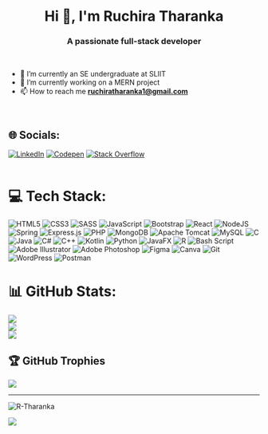 
<h1 align="center">Hi 👋, I'm Ruchira Tharanka</h1>
<h3 align="center">A passionate full-stack developer</h3> <br/>
 
- 🌱 I’m currently an SE undergraduate at SLIIT
- 🔭 I’m currently working on a MERN project <!-- 👯 I’m looking to collaborate on **test1** --> <!--  🤝 I’m looking for help with **test1**  -->
- 📫 How to reach me **ruchiratharanka1@gmail.com**
 <br>

## 🌐 Socials:
[![LinkedIn](https://img.shields.io/badge/LinkedIn-%230077B5.svg?logo=linkedin&logoColor=white)](https://linkedin.com/in/ruchira-tharanka-b020992a6) [![Codepen](https://img.shields.io/badge/Codepen-000000?style=for-the-badge&logo=codepen&logoColor=white)](https://codepen.io/Ruchira-Tharanka) 
[![Stack Overflow](https://img.shields.io/badge/-Stackoverflow-FE7A16?logo=stack-overflow&logoColor=white)](https://stackoverflow.com/users/17022726) 
<br><br>
# 💻 Tech Stack:
![HTML5](https://img.shields.io/badge/html5-%23E34F26.svg?style=for-the-badge&logo=html5&logoColor=white) ![CSS3](https://img.shields.io/badge/css3-%231572B6.svg?style=for-the-badge&logo=css3&logoColor=white) ![SASS](https://img.shields.io/badge/SASS-hotpink.svg?style=for-the-badge&logo=SASS&logoColor=white) ![JavaScript](https://img.shields.io/badge/javascript-%23323330.svg?style=for-the-badge&logo=javascript&logoColor=%23F7DF1E) ![Bootstrap](https://img.shields.io/badge/bootstrap-%238511FA.svg?style=for-the-badge&logo=bootstrap&logoColor=white) ![React](https://img.shields.io/badge/react-%2320232a.svg?style=for-the-badge&logo=react&logoColor=%2361DAFB) ![NodeJS](https://img.shields.io/badge/node.js-6DA55F?style=for-the-badge&logo=node.js&logoColor=white) ![Spring](https://img.shields.io/badge/spring-%236DB33F.svg?style=for-the-badge&logo=spring&logoColor=white) 
![Express.js](https://img.shields.io/badge/express.js-%23404d59.svg?style=for-the-badge&logo=express&logoColor=%2361DAFB)
![PHP](https://img.shields.io/badge/php-%23777BB4.svg?style=for-the-badge&logo=php&logoColor=white) ![MongoDB](https://img.shields.io/badge/MongoDB-%234ea94b.svg?style=for-the-badge&logo=mongodb&logoColor=white) ![Apache Tomcat](https://img.shields.io/badge/apache%20tomcat-%23F8DC75.svg?style=for-the-badge&logo=apache-tomcat&logoColor=black) ![MySQL](https://img.shields.io/badge/mysql-4479A1.svg?style=for-the-badge&logo=mysql&logoColor=white) ![C](https://img.shields.io/badge/c-%2300599C.svg?style=for-the-badge&logo=c&logoColor=white)  ![Java](https://img.shields.io/badge/java-%23ED8B00.svg?style=for-the-badge&logo=openjdk&logoColor=white) ![C#](https://img.shields.io/badge/c%23-%23239120.svg?style=for-the-badge&logo=csharp&logoColor=white) ![C++](https://img.shields.io/badge/c++-%2300599C.svg?style=for-the-badge&logo=c%2B%2B&logoColor=white) ![Kotlin](https://img.shields.io/badge/kotlin-%237F52FF.svg?style=for-the-badge&logo=kotlin&logoColor=white) ![Python](https://img.shields.io/badge/python-3670A0?style=for-the-badge&logo=python&logoColor=ffdd54) 
![JavaFX](https://img.shields.io/badge/javafx-%23FF0000.svg?style=for-the-badge&logo=javafx&logoColor=white) ![R](https://img.shields.io/badge/r-%23276DC3.svg?style=for-the-badge&logo=r&logoColor=white) ![Bash Script](https://img.shields.io/badge/bash_script-%23121011.svg?style=for-the-badge&logo=gnu-bash&logoColor=white) ![Adobe Illustrator](https://img.shields.io/badge/adobe%20illustrator-%23FF9A00.svg?style=for-the-badge&logo=adobe%20illustrator&logoColor=white) ![Adobe Photoshop](https://img.shields.io/badge/adobe%20photoshop-%2331A8FF.svg?style=for-the-badge&logo=adobe%20photoshop&logoColor=white) ![Figma](https://img.shields.io/badge/figma-%23F24E1E.svg?style=for-the-badge&logo=figma&logoColor=white) ![Canva](https://img.shields.io/badge/Canva-%2300C4CC.svg?style=for-the-badge&logo=Canva&logoColor=white) ![Git](https://img.shields.io/badge/git-%23F05033.svg?style=for-the-badge&logo=git&logoColor=white)
![WordPress](https://img.shields.io/badge/WordPress-%23117AC9.svg?style=for-the-badge&logo=WordPress&logoColor=white)  ![Postman](https://img.shields.io/badge/Postman-FF6C37?style=for-the-badge&logo=postman&logoColor=white)
<br>
# 📊 GitHub Stats:
![](https://github-readme-stats.vercel.app/api?username=R-Tharanka&theme=dark&hide_border=false&include_all_commits=true&count_private=true)<br/>
![](https://nirzak-streak-stats.vercel.app/?user=R-Tharanka&theme=dark&hide_border=false)<br/>
![](https://github-readme-stats.vercel.app/api/top-langs/?username=R-Tharanka&theme=dark&hide_border=false&include_all_commits=true&count_private=true&layout=compact)

## 🏆 GitHub Trophies
![](https://github-profile-trophy.vercel.app/?username=R-Tharanka&theme=radical&no-frame=false&no-bg=true&margin-w=4)

---

<p align="left"> <img src="https://komarev.com/ghpvc/?username=R-Tharanka&label=Profile%20views&color=0e75b6&style=flat" alt="R-Tharanka" /> </p>

[![](https://visitcount.itsvg.in/api?id=R-Tharanka&icon=0&color=0)](https://visitcount.itsvg.in)

